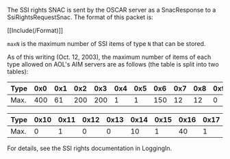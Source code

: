 The SSI rights SNAC is sent by the OSCAR server as a SnacResponse to a SsiRightsRequestSnac. The format of this packet is:

[[Include(/Format)]]

`maxN` is the maximum number of SSI items of type `N` that can be stored.

As of this writing (Oct. 12, 2003), the maximum number of items of each type allowed on AOL's AIM servers are as follows (the table is split into two tables):

| Type | 0x0 | 0x1 | 0x2 | 0x3 | 0x4 | 0x5 | 0x6 | 0x7 | 0x8 | 0x9 | 0xa | 0xb | 0xc | 0xd | 0xe | 0xf |
|:-----|:----|:----|:----|:----|:----|:----|:----|:----|:----|:----|:----|:----|:----|:----|:----|:----|
| Max. | 400 | 61  | 200 | 200 | 1   | 1   | 150 | 12  | 12  | 0   | 50  | 50  | 0   | 0   | 0   | 0   |

| Type | 0x10 | 0x11 | 0x12 | 0x13 | 0x14 | 0x15 | 0x16 | 0x17 | 0x18 |
|:-----|:-----|:-----|:-----|:-----|:-----|:-----|:-----|:-----|:-----|
| Max. | 0    | 1    | 0    | 0    | 10   | 1    | 40   | 1    | 10   |

For details, see the SSI rights documentation in LoggingIn.